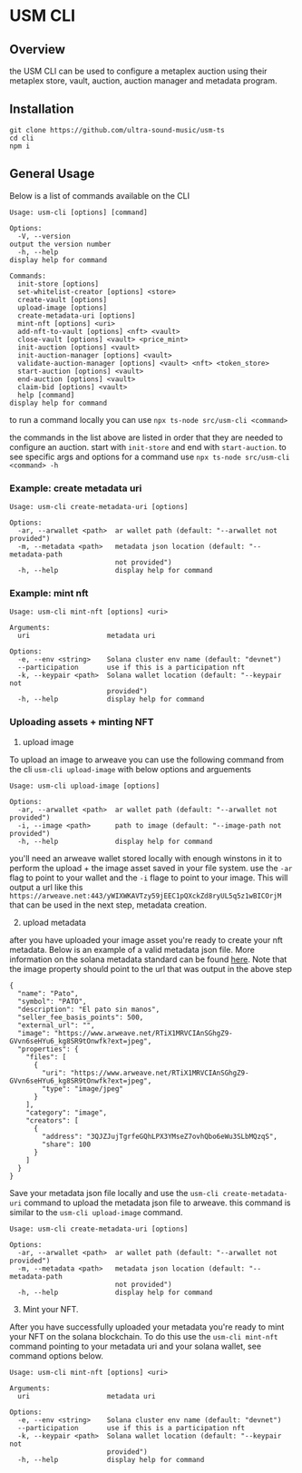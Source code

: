 # USM CLI

## Overview

the USM CLI can be used to configure a metaplex auction using their metaplex store, vault, auction, auction manager and metadata program.

## Installation

```
git clone https://github.com/ultra-sound-music/usm-ts
cd cli
npm i
```

## General Usage

Below is a list of commands available on the CLI

```
Usage: usm-cli [options] [command]

Options:
  -V, --version                                                   output the version number
  -h, --help                                                      display help for command

Commands:
  init-store [options]
  set-whitelist-creator [options] <store>
  create-vault [options]
  upload-image [options]
  create-metadata-uri [options]
  mint-nft [options] <uri>
  add-nft-to-vault [options] <nft> <vault>
  close-vault [options] <vault> <price_mint>
  init-auction [options] <vault>
  init-auction-manager [options] <vault>
  validate-auction-manager [options] <vault> <nft> <token_store>
  start-auction [options] <vault>
  end-auction [options] <vault>
  claim-bid [options] <vault>
  help [command]                                                  display help for command
```

to run a command locally you can use `npx ts-node src/usm-cli <command>`

the commands in the list above are listed in order that they are needed to configure an auction. start with `init-store` and end with `start-auction`. to see specific args and options for a command use `npx ts-node src/usm-cli <command> -h`

### Example: create metadata uri

```
Usage: usm-cli create-metadata-uri [options]

Options:
  -ar, --arwallet <path>  ar wallet path (default: "--arwallet not provided")
  -m, --metadata <path>   metadata json location (default: "--metadata-path
                          not provided")
  -h, --help              display help for command

```

### Example: mint nft

```
Usage: usm-cli mint-nft [options] <uri>

Arguments:
  uri                   metadata uri

Options:
  -e, --env <string>    Solana cluster env name (default: "devnet")
  --participation       use if this is a participation nft
  -k, --keypair <path>  Solana wallet location (default: "--keypair not
                        provided")
  -h, --help            display help for command

```

### Uploading assets + minting NFT

1. upload image

To upload an image to arweave you can use the following command from the cli `usm-cli upload-image` with below options and arguements

```
Usage: usm-cli upload-image [options]

Options:
  -ar, --arwallet <path>  ar wallet path (default: "--arwallet not provided")
  -i, --image <path>      path to image (default: "--image-path not provided")
  -h, --help              display help for command
```

you'll need an arweave wallet stored locally with enough winstons in it to perform the upload + the image asset saved in your file system. use the `-ar` flag to point to your wallet and the `-i` flage to point to your image. This will output a url like this `https://arweave.net:443/yWIXWKAVTzy59jEEC1pQXckZd8ryUL5q5z1wBICOrjM` that can be used in the next step, metadata creation.

2. upload metadata

after you have uploaded your image asset you're ready to create your nft metadata. Below is an example of a valid metadata json file. More information on the solana metadata standard can be found [here](https://docs.metaplex.com/token-metadata/specification). Note that the image property should point to the url that was output in the above step

```
{
  "name": "Pato",
  "symbol": "PATO",
  "description": "El pato sin manos",
  "seller_fee_basis_points": 500,
  "external_url": "",
  "image": "https://www.arweave.net/RTiX1MRVCIAnSGhgZ9-GVvn6seHYu6_kg8SR9tOnwfk?ext=jpeg",
  "properties": {
    "files": [
      {
        "uri": "https://www.arweave.net/RTiX1MRVCIAnSGhgZ9-GVvn6seHYu6_kg8SR9tOnwfk?ext=jpeg",
        "type": "image/jpeg"
      }
    ],
    "category": "image",
    "creators": [
      {
        "address": "3QJZJujTgrfeGQhLPX3YMseZ7ovhQbo6eWu3SLbMQzqS",
        "share": 100
      }
    ]
  }
}
```

Save your metadata json file locally and use the `usm-cli create-metadata-uri` command to upload the metadata json file to arweave. this command is similar to the `usm-cli upload-image` command.

```
Usage: usm-cli create-metadata-uri [options]

Options:
  -ar, --arwallet <path>  ar wallet path (default: "--arwallet not provided")
  -m, --metadata <path>   metadata json location (default: "--metadata-path
                          not provided")
  -h, --help              display help for command
```

3. Mint your NFT.

After you have successfully uploaded your metadata you're ready to mint your NFT on the solana blockchain. To do this use the `usm-cli mint-nft` command pointing to your metadata uri and your solana wallet, see command options below.

```
Usage: usm-cli mint-nft [options] <uri>

Arguments:
  uri                   metadata uri

Options:
  -e, --env <string>    Solana cluster env name (default: "devnet")
  --participation       use if this is a participation nft
  -k, --keypair <path>  Solana wallet location (default: "--keypair not
                        provided")
  -h, --help            display help for command
```
